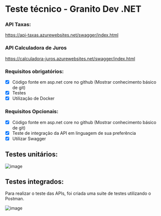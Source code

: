 # Teste técnico - Granito Dev .NET

### API Taxas:
https://api-taxas.azurewebsites.net/swagger/index.html

### API Calculadora de Juros
https://calculadora-juros.azurewebsites.net/swagger/index.html

### Requisitos obrigatórios:
- [x] Código fonte em asp.net core no github (Mostrar conhecimento básico de git)
- [x] Testes
- [x] Utilização de Docker

### Requisitos Opcionais:
- [x] Código fonte em asp.net core no github (Mostrar conhecimento básico de git)
- [x] Teste de integração da API em linguagem de sua preferência
- [x] Utilizar Swagger

## Testes unitários:
![image](https://github.com/LouriJr/teste-granito/assets/24641419/869612a7-22b2-444f-88b9-f8e2ea8e4769)

## Testes integrados:
Para realizar o teste das APIs, foi criada uma suite de testes utilizando o Postman.

![image](https://github.com/LouriJr/teste-granito/assets/24641419/e16d96e3-7d5b-46cf-b6d6-dfbde9b5eb78)

